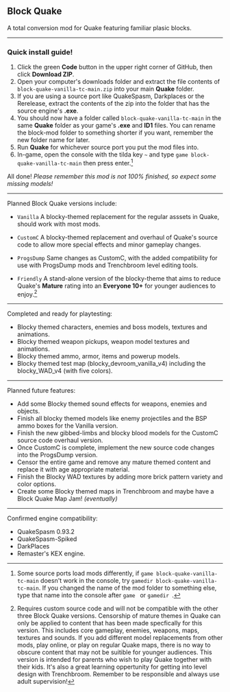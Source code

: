 ## Block Quake
A total conversion mod for Quake featuring familiar plasic blocks.

---

### Quick install guide!
1. Click the green **Code** button in the upper right corner of GitHub, then click **Download ZIP**.
2. Open your computer's downloads folder and extract the file contents of `block-quake-vanilla-tc-main.zip` into your main **Quake** folder.
3. If you are using a source port like QuakeSpasm, Darkplaces or the Rerelease, extract the contents of the zip into the folder that has the source engine's **.exe**.
4. You should now have a folder called `block-quake-vanilla-tc-main` in the same **Quake** folder as your game's **.exe** and **ID1** files. You can rename the block-mod folder to something shorter if you want, remember the new folder name for later.
5. Run **Quake** for whichever source port you put the mod files into.
6. In-game, open the console with the tilda key `~` and type `game block-quake-vanilla-tc-main` then press enter.[^1]

All done! *Please remember this mod is not 100% finished, so expect some missing models!*

[^1]: Some source ports load mods differently, if `game block-quake-vanilla-tc-main` doesn't work in the console, try `gamedir block-quake-vanilla-tc-main`. If you changed the name of the mod folder to something else, type that name into the console after `game ` or `gamedir `.

---

Planned Block Quake versions include:
- `Vanilla` A blocky-themed replacement for the regular asssets in Quake, should work with most mods.

- `CustomC` A blocky-themed replacement and overhaul of Quake's source code to allow more special effects and minor gameplay changes.

- `ProgsDump`  Same changes as CustomC, with the added compatibility for use with ProgsDump mods and Trenchbroom level editing tools.

- `Friendly`  A stand-alone version of the blocky-theme that aims to reduce Quake's **Mature** rating into an **Everyone 10+** for younger audiences to enjoy.[^2]

---

Completed and ready for playtesting:
- Blocky themed characters, enemies and boss models, textures and animations.
- Blocky themed weapon pickups, weapon model textures and animations.
- Blocky themed ammo, armor, items and powerup models.
- Blocky themed test map (blocky_devroom_vanilla_v4) including the blocky_WAD_v4 (with five colors).

---

Planned future features:
- Add some Blocky themed sound effects for weapons, enemies and objects.
- Finish all blocky themed models like enemy projectiles and the BSP ammo boxes for the Vanilla version.
- Finish the new gibbed-limbs and blocky blood models for the CustomC source code overhaul version.
- Once CustomC is complete, implement the new source code changes into the ProgsDump version.
- Censor the entire game and remove any mature themed content and replace it with age appropriate material.
- Finish the Blocky WAD textures by adding more brick pattern variety and color options.
- Create some Blocky themed maps in Trenchbroom and maybe have a Block Quake Map Jam! *(eventually)*

---

Confirmed engine compatibility:
- QuakeSpasm 0.93.2
- QuakeSpasm-Spiked
- DarkPlaces
- Remaster's KEX engine.

[^2]: Requires custom source code and will not be compatible with the other three Block Quake versions. Censorship of mature themes in Quake can only be applied to content that has been made specfically for this version. This includes core gameplay, enemies, weapons, maps, textures and sounds. If you add different model replacements from other mods, play online, or play on regular Quake maps, there is no way to obscure content that may not be suitible for younger audiences. This version is intended for parents who wish to play Quake together with their kids. It's also a great learning oppertunity for getting into level design with Trenchbroom. Remember to be responsible and always use adult supervision!
